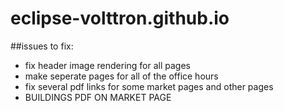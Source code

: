 # eclipse-volttron.github.io

##issues to fix:
- fix header image rendering for all pages
- make seperate pages for all of the office hours
- fix several pdf links for some market pages and other pages
 - BUILDINGS PDF ON MARKET PAGE